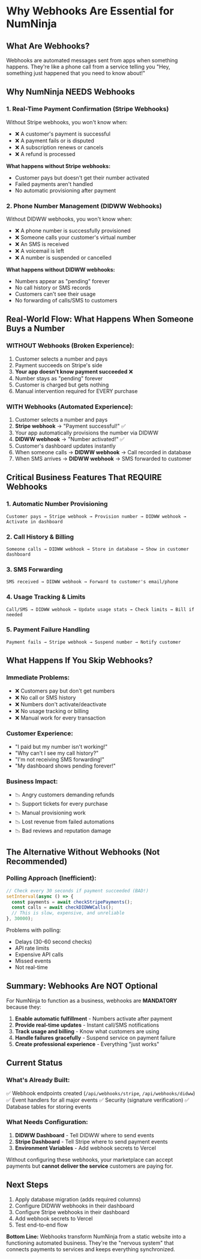 # Why Webhooks Are Essential for NumNinja

## What Are Webhooks?
Webhooks are automated messages sent from apps when something happens. They're like a phone call from a service telling you "Hey, something just happened that you need to know about!"

## Why NumNinja NEEDS Webhooks

### 1. **Real-Time Payment Confirmation (Stripe Webhooks)**
Without Stripe webhooks, you won't know when:
- ❌ A customer's payment is successful
- ❌ A payment fails or is disputed
- ❌ A subscription renews or cancels
- ❌ A refund is processed

**What happens without Stripe webhooks:**
- Customer pays but doesn't get their number activated
- Failed payments aren't handled
- No automatic provisioning after payment

### 2. **Phone Number Management (DIDWW Webhooks)**
Without DIDWW webhooks, you won't know when:
- ❌ A phone number is successfully provisioned
- ❌ Someone calls your customer's virtual number
- ❌ An SMS is received
- ❌ A voicemail is left
- ❌ A number is suspended or cancelled

**What happens without DIDWW webhooks:**
- Numbers appear as "pending" forever
- No call history or SMS records
- Customers can't see their usage
- No forwarding of calls/SMS to customers

## Real-World Flow: What Happens When Someone Buys a Number

### WITHOUT Webhooks (Broken Experience):
1. Customer selects a number and pays
2. Payment succeeds on Stripe's side
3. **Your app doesn't know payment succeeded** ❌
4. Number stays as "pending" forever
5. Customer is charged but gets nothing
6. Manual intervention required for EVERY purchase

### WITH Webhooks (Automated Experience):
1. Customer selects a number and pays
2. **Stripe webhook** → "Payment successful!" ✅
3. Your app automatically provisions the number via DIDWW
4. **DIDWW webhook** → "Number activated!" ✅
5. Customer's dashboard updates instantly
6. When someone calls → **DIDWW webhook** → Call recorded in database
7. When SMS arrives → **DIDWW webhook** → SMS forwarded to customer

## Critical Business Features That REQUIRE Webhooks

### 1. **Automatic Number Provisioning**
```
Customer pays → Stripe webhook → Provision number → DIDWW webhook → Activate in dashboard
```

### 2. **Call History & Billing**
```
Someone calls → DIDWW webhook → Store in database → Show in customer dashboard
```

### 3. **SMS Forwarding**
```
SMS received → DIDWW webhook → Forward to customer's email/phone
```

### 4. **Usage Tracking & Limits**
```
Call/SMS → DIDWW webhook → Update usage stats → Check limits → Bill if needed
```

### 5. **Payment Failure Handling**
```
Payment fails → Stripe webhook → Suspend number → Notify customer
```

## What Happens If You Skip Webhooks?

### Immediate Problems:
- ❌ Customers pay but don't get numbers
- ❌ No call or SMS history
- ❌ Numbers don't activate/deactivate
- ❌ No usage tracking or billing
- ❌ Manual work for every transaction

### Customer Experience:
- "I paid but my number isn't working!"
- "Why can't I see my call history?"
- "I'm not receiving SMS forwarding!"
- "My dashboard shows pending forever!"

### Business Impact:
- 📉 Angry customers demanding refunds
- 📉 Support tickets for every purchase
- 📉 Manual provisioning work
- 📉 Lost revenue from failed automations
- 📉 Bad reviews and reputation damage

## The Alternative Without Webhooks (Not Recommended)

### Polling Approach (Inefficient):
```javascript
// Check every 30 seconds if payment succeeded (BAD!)
setInterval(async () => {
  const payments = await checkStripePayments();
  const calls = await checkDIDWWCalls();
  // This is slow, expensive, and unreliable
}, 30000);
```

Problems with polling:
- Delays (30-60 second checks)
- API rate limits
- Expensive API calls
- Missed events
- Not real-time

## Summary: Webhooks Are NOT Optional

For NumNinja to function as a business, webhooks are **MANDATORY** because they:

1. **Enable automatic fulfillment** - Numbers activate after payment
2. **Provide real-time updates** - Instant call/SMS notifications
3. **Track usage and billing** - Know what customers are using
4. **Handle failures gracefully** - Suspend service on payment failure
5. **Create professional experience** - Everything "just works"

## Current Status

### What's Already Built:
✅ Webhook endpoints created (`/api/webhooks/stripe`, `/api/webhooks/didww`)
✅ Event handlers for all major events
✅ Security (signature verification)
✅ Database tables for storing events

### What Needs Configuration:
1. **DIDWW Dashboard** - Tell DIDWW where to send events
2. **Stripe Dashboard** - Tell Stripe where to send payment events
3. **Environment Variables** - Add webhook secrets to Vercel

Without configuring these webhooks, your marketplace can accept payments but **cannot deliver the service** customers are paying for.

## Next Steps
1. Apply database migration (adds required columns)
2. Configure DIDWW webhooks in their dashboard
3. Configure Stripe webhooks in their dashboard
4. Add webhook secrets to Vercel
5. Test end-to-end flow

**Bottom Line:** Webhooks transform NumNinja from a static website into a functioning automated business. They're the "nervous system" that connects payments to services and keeps everything synchronized.